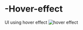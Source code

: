 # -Hover-effect
UI using hover effect
![hover effect](https://user-images.githubusercontent.com/99266197/156043690-a35e2cf4-7c54-4a62-a6ac-ddfa776fb487.png)
